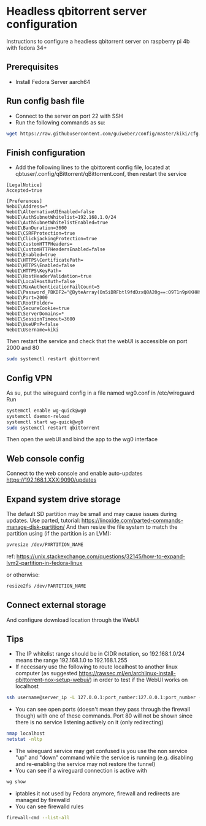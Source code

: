 # Headless qbitorrent server configuration
Instructions to configure a headless qbitorrent server on raspberry pi 4b with fedora 34+

## Prerequisites
- Install Fedora Server aarch64

## Run config bash file
- Connect to the server on port 22 with SSH
- Run the following commands as su:
 ```bash
 wget https://raw.githubusercontent.com/guiweber/config/master/kiki/cfg.sh -O cfg.sh && bash cfg.sh | tee cfg.log
```

## Finish configuration
- Add the following lines to the qbittorent config file, located at qbtuser/.config/qBittorrent/qBittorrent.conf,  then restart the service
 ```
[LegalNotice]
Accepted=true

[Preferences]
WebUI\Address=*
WebUI\AlternativeUIEnabled=false
WebUI\AuthSubnetWhitelist=192.168.1.0/24
WebUI\AuthSubnetWhitelistEnabled=true
WebUI\BanDuration=3600
WebUI\CSRFProtection=true
WebUI\ClickjackingProtection=true
WebUI\CustomHTTPHeaders=
WebUI\CustomHTTPHeadersEnabled=false
WebUI\Enabled=true
WebUI\HTTPS\CertificatePath=
WebUI\HTTPS\Enabled=false
WebUI\HTTPS\KeyPath=
WebUI\HostHeaderValidation=true
WebUI\LocalHostAuth=false
WebUI\MaxAuthenticationFailCount=5
WebUI\Password_PBKDF2="@ByteArray(On5iDRFbtl9fdDzxQ8A20g==:O9T1n9pKKHHhSFoIngteoL8oevZBynj7W4uDoCvBYmRMVPKw9fHm3yuyqfIRQ6XkPErK29ZGBhSDtiGYVxt2vA==)"
WebUI\Port=2000
WebUI\RootFolder=
WebUI\SecureCookie=true
WebUI\ServerDomains=*
WebUI\SessionTimeout=3600
WebUI\UseUPnP=false
WebUI\Username=kiki

 ```
 Then restart the service and check that the webUI is accessible on port 2000 and 80
 ```bash
 sudo systemctl restart qbittorrent
```

## Config VPN
As su, put the wireguard config in a file named wg0.conf in /etc/wireguard
Run 
```bash
systemctl enable wg-quick@wg0
systemctl daemon-reload
systemctl start wg-quick@wg0
sudo systemctl restart qbittorrent
```
Then open the webUI and bind the app to the wg0 interface

## Web console config
Connect to the web console and enable auto-updates
https://192.168.1.XXX:9090/updates

## Expand system drive storage
The default SD partition may be small and may cause issues during updates. Use parted, tutorial:
https://linoxide.com/parted-commands-manage-disk-partition/
And then resize the file system to match the partition using (if the partition is an LVM):
 ```bash
pvresize /dev/PARTITION_NAME
```
ref: https://unix.stackexchange.com/questions/32145/how-to-expand-lvm2-partition-in-fedora-linux

or otherwise:
 ```bash
resize2fs /dev/PARTITION_NAME
```

## Connect external storage
And configure download location through the WebUI


## Tips
- The IP whitelist range should be in CIDR notation, so 192.168.1.0/24 means the range 192.168.1.0 to 192.168.1.255
- If necessary use the following to route localhost to another linux computer (as suggested https://rawsec.ml/en/archlinux-install-qbittorrent-nox-setup-webui/) in order to test if the WebUI works on localhost
 ```bash
ssh username@server_ip -L 127.0.0.1:port_number:127.0.0.1:port_number -N
```

-  You can see open ports (doesn't mean they pass through the firewall though) with one of these commands. Port 80 will not be shown since there is no service listening actively on it (only redirecting)
 ```bash
nmap localhost
netstat -nltp
```

- The wireguard service may get confused is you use the non service "up" and "down" command while the service is running (e.g. disabling and re-enabling the service may not restore the tunnel)
-  You can see if a wireguard connection is active with 
 ```bash
wg show
```

- iptables it not used by Fedora anymore, firewall and redirects are managed by firewalld
- You can see firewalld rules
```bash
firewall-cmd --list-all
```

